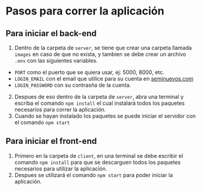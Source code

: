 # Pasos para correr la aplicación

## Para iniciar el back-end

1. Dentro de la carpeta de ```server```, se tiene que crear una carpeta llamada ```images``` en caso de que no exista, y tambien se debe crear un archivo ```.env``` con las siguientes variables.
  - ```PORT``` como el puerto que se quiera usar, ej: 5000, 8000, etc.
  - ```LOGIN_EMAIL``` con el email que utilice para su cuenta en [seminuevos.com](https://www.seminuevos.com/)
  - ```LOGIN_PASSWORD``` con su contrasña de la cuenta.
2. Despues de eso dentro de la carpeta de ```server```, abra una terminal y escriba el comando ```npm install``` el cual instalará todos los paquetes necesarios para correr la aplicación.
3. Cuando se hayan instalado los paquetes se puede iniciar el servidor con el comando ```npm start```

## Para iniciar el front-end

1. Primero en la carpeta de ```client```, en una terminal se debe escribir el comando ```npm install``` para que se descarguen todos los paquetes necesarios para utilizar la aplicación.
2. Despues se utilizará el comando ```npm start``` para poder iniciar la aplicación.